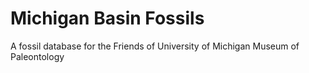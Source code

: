 # Michigan Basin Fossils
A fossil database for the Friends of University of Michigan Museum of Paleontology
